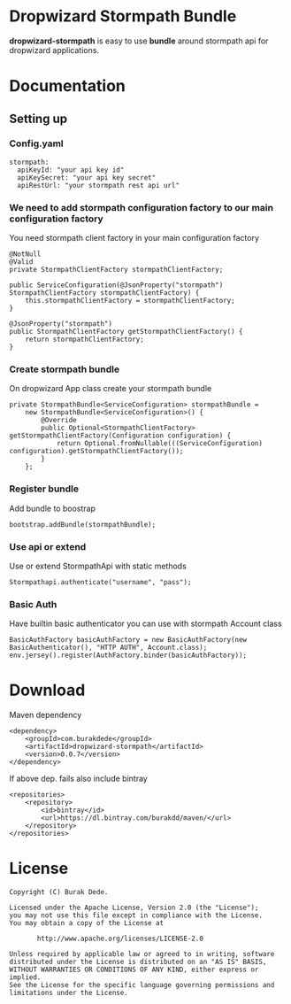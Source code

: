 # Dropwizard Stormpath Bundle

**dropwizard-stormpath** is easy to use **bundle** around stormpath api for dropwizard applications.

# Documentation

## Setting up

### Config.yaml

    stormpath:
      apiKeyId: "your api key id"
      apiKeySecret: "your api key secret"
      apiRestUrl: "your stormpath rest api url"

### We need to add stormpath configuration factory to our main configuration factory

You need stormpath client factory in your main configuration factory

    @NotNull
    @Valid
    private StormpathClientFactory stormpathClientFactory;

    public ServiceConfiguration(@JsonProperty("stormpath") StormpathClientFactory stormpathClientFactory) {
        this.stormpathClientFactory = stormpathClientFactory;
    }

    @JsonProperty("stormpath")
    public StormpathClientFactory getStormpathClientFactory() {
        return stormpathClientFactory;
    }

### Create stormpath bundle

On dropwizard App class create your stormpath bundle

    private StormpathBundle<ServiceConfiguration> stormpathBundle =
        new StormpathBundle<ServiceConfiguration>() {
            @Override
            public Optional<StormpathClientFactory> getStormpathClientFactory(Configuration configuration) {
                return Optional.fromNullable(((ServiceConfiguration) configuration).getStormpathClientFactory());
            }
        };


### Register bundle

Add bundle to boostrap

    bootstrap.addBundle(stormpathBundle);

### Use api or extend

Use or extend StormpathApi with static methods

    Stormpathapi.authenticate("username", "pass");

### Basic Auth

Have builtin basic authenticator you can use with stormpath Account class

    BasicAuthFactory basicAuthFactory = new BasicAuthFactory(new BasicAuthenticator(), "HTTP AUTH", Account.class);
    env.jersey().register(AuthFactory.binder(basicAuthFactory));


# Download

Maven dependency

    <dependency>
        <groupId>com.burakdede</groupId>
        <artifactId>dropwizard-stormpath</artifactId>
        <version>0.0.7</version>
    </dependency>


If above dep. fails also include bintray

    <repositories>
        <repository>
            <id>bintray</id>
            <url>https://dl.bintray.com/burakdd/maven/</url>
        </repository>
    </repositories>

# License
 	Copyright (C) Burak Dede.
 
 	Licensed under the Apache License, Version 2.0 (the "License");
 	you may not use this file except in compliance with the License.
 	You may obtain a copy of the License at
 
    	   http://www.apache.org/licenses/LICENSE-2.0
 	
 	Unless required by applicable law or agreed to in writing, software
 	distributed under the License is distributed on an "AS IS" BASIS,
 	WITHOUT WARRANTIES OR CONDITIONS OF ANY KIND, either express or implied.
 	See the License for the specific language governing permissions and
 	limitations under the License.

